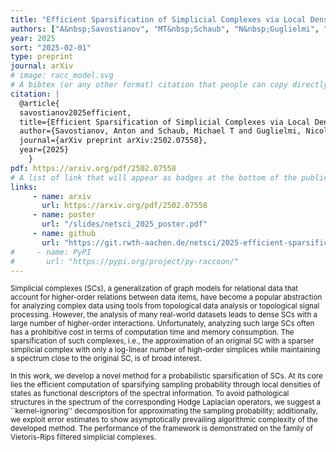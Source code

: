```yaml
---
title: "Efficient Sparsification of Simplicial Complexes via Local Densities of States"
authors: ["A&nbsp;Savostianov", "MT&nbsp;Schaub", "N&nbsp;Guglielmi", "F&nbsp;Tudisco"]
year: 2025
sort: "2025-02-01"
type: preprint
journal: arXiv
# image: racc_model.svg
# A bibtex (or any other format) citation that people can copy directly from the website.
citation: |
  @article{
  savostianov2025efficient,
  title={Efficient Sparsification of Simplicial Complexes via Local Densities of States},
  author={Savostianov, Anton and Schaub, Michael T and Guglielmi, Nicola and Tudisco, Francesco},
  journal={arXiv preprint arXiv:2502.07558},
  year={2025}
    }
pdf: https://arxiv.org/pdf/2502.07558
# A list of link that will appear as badges at the bottom of the publication.
links:
     - name: arxiv
       url: https://arxiv.org/pdf/2502.07558
     - name: poster
       url: "/slides/netsci_2025_poster.pdf"
     - name: github
       url: "https://git.rwth-aachen.de/netsci/2025-efficient-sparsification-of-simplicial-complexes-via-local-densities-of-states"
#     - name: PyPI
#       url: "https://pypi.org/project/py-raccoon/"
---
```


<small> Simplicial complexes (SCs), a generalization of graph models for relational data that account for higher-order relations between data items, have become a popular abstraction for analyzing complex data using tools from topological data analysis or topological signal processing. However, the analysis of many real-world datasets leads to dense SCs with a large number of higher-order interactions. Unfortunately, analyzing such large SCs often has a prohibitive cost in terms of computation time and memory consumption. The sparsification of such complexes, i.e., the approximation of an original SC with a sparser simplicial complex with only a log-linear number of high-order simplices while maintaining a spectrum close to the original SC, is of broad interest.

In this work, we develop a novel method for a probabilistic sparsification of SCs. At its core lies the efficient computation of sparsifying sampling probability through local densities of states as functional descriptors of the spectral information. To avoid pathological structures in the spectrum of the corresponding Hodge Laplacian operators, we suggest a ``kernel-ignoring'' decomposition for approximating the sampling probability; additionally, we exploit error estimates to show asymptotically prevailing algorithmic complexity of the developed method. The performance of the framework is demonstrated on the family of Vietoris-Rips filtered simplicial complexes.</small>
